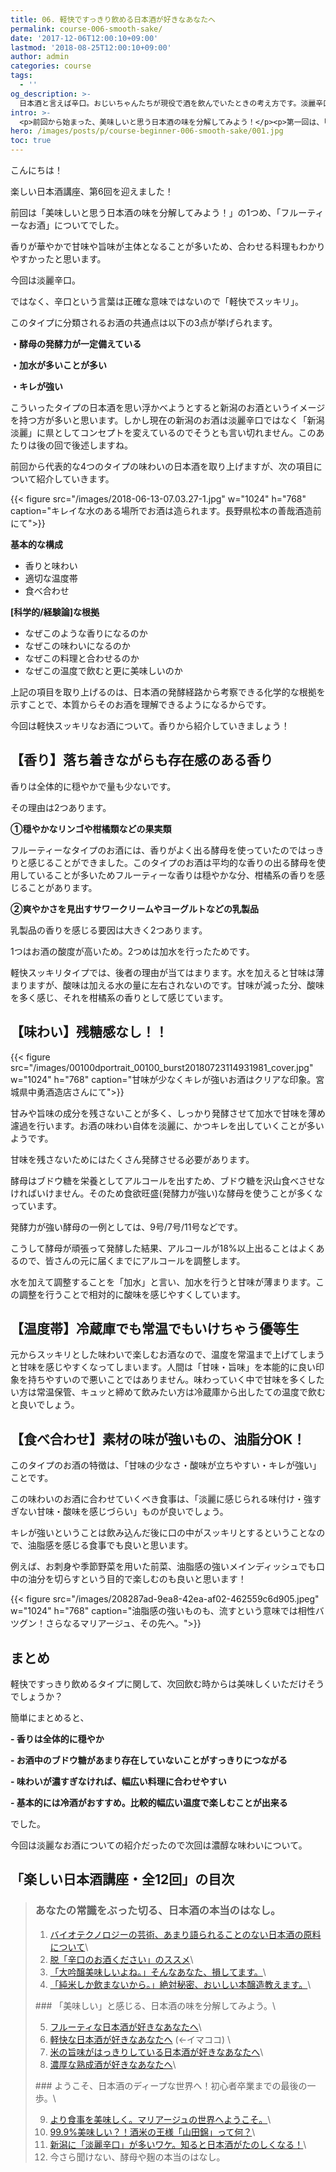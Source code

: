 ```yaml
---
title: 06. 軽快ですっきり飲める日本酒が好きなあなたへ
permalink: course-006-smooth-sake/
date: '2017-12-06T12:00:10+09:00'
lastmod: '2018-08-25T12:00:10+09:00'
author: admin
categories: course
tags:
  - ''
og_description: >-
  日本酒と言えば辛口。おじいちゃんたちが現役で酒を飲んでいたときの考え方です。淡麗辛口という考えは新潟から生まれましたが、現在は新潟淡麗というコンセプトに変化しています。淡麗なタイプのお酒の特徴は、酵母の発酵力が優れていること、水を加えていること、キレが強いことなど。柑橘系の香りや乳製品の香りを強く感じることも多くなっています。ペアリングなら油脂感の強いものを合わせていくことで料理で流すことが成立します。料理や温度帯など、全体的に気にすることなく飲めてしまうのが軽快ですっきりタイプ。その全貌はいかに。
intro: >-
  <p>前回から始まった、美味しいと思う日本酒の味を分解してみよう！</p><p>第一回は、「フルーティー」なお酒についてでした。</p><p>今回は「軽快スッキリタイプ」の日本酒に迫ってみましょう！</p>
hero: /images/posts/p/course-beginner-006-smooth-sake/001.jpg
toc: true
---
```

こんにちは！

楽しい日本酒講座、第6回を迎えました！

前回は「美味しいと思う日本酒の味を分解してみよう！」の1つめ、「フルーティーなお酒」についてでした。

香りが華やかで甘味や旨味が主体となることが多いため、合わせる料理もわかりやすかったと思います。

今回は淡麗辛口。

ではなく、辛口という言葉は正確な意味ではないので「軽快でスッキリ」。

このタイプに分類されるお酒の共通点は以下の3点が挙げられます。

**・酵母の発酵力が一定備えている**

**・加水が多いことが多い**

**・キレが強い**

こういったタイプの日本酒を思い浮かべようとすると新潟のお酒というイメージを持つ方が多いと思います。しかし現在の新潟のお酒は淡麗辛口ではなく「新潟淡麗」に県としてコンセプトを変えているのでそうとも言い切れません。このあたりは後の回で後述しますね。

前回から代表的な4つのタイプの味わいの日本酒を取り上げますが、次の項目について紹介していきます。

{{< figure src="/images/2018-06-13-07.03.27-1.jpg" w="1024" h="768" caption="キレイな水のある場所でお酒は造られます。長野県松本の善哉酒造前にて">}}

**基本的な構成**

* 香りと味わい
* 適切な温度帯
* 食べ合わせ

**\[科学的/経験論]な根拠**

* なぜこのような香りになるのか
* なぜこの味わいになるのか
* なぜこの料理と合わせるのか
* なぜこの温度で飲むと更に美味しいのか

上記の項目を取り上げるのは、日本酒の発酵経路から考察できる化学的な根拠を示すことで、本質からそのお酒を理解できるようになるからです。

今回は軽快スッキリなお酒について。香りから紹介していきましょう！

## 【香り】落ち着きながらも存在感のある香り

香りは全体的に穏やかで量も少ないです。

その理由は2つあります。

**①穏やかなリンゴや柑橘類などの果実類**

フルーティーなタイプのお酒には、香りがよく出る酵母を使っていたのではっきりと感じることができました。このタイプのお酒は平均的な香りの出る酵母を使用していることが多いためフルーティーな香りは穏やかな分、柑橘系の香りを感じることがあります。

**②爽やかさを見出すサワークリームやヨーグルトなどの乳製品**

乳製品の香りを感じる要因は大きく2つあります。

1つはお酒の酸度が高いため。2つめは加水を行ったためです。

軽快スッキリタイプでは、後者の理由が当てはまります。水を加えると甘味は薄まりますが、酸味は加える水の量に左右されないのです。甘味が減った分、酸味を多く感じ、それを柑橘系の香りとして感じています。

## 【味わい】残糖感なし！！

{{< figure src="/images/00100dportrait_00100_burst20180723114931981_cover.jpg" w="1024" h="768" caption="甘味が少なくキレが強いお酒はクリアな印象。宮城県中勇酒造店さんにて">}}

甘みや旨味の成分を残さないことが多く、しっかり発酵させて加水で甘味を薄め濾過を行います。お酒の味わい自体を淡麗に、かつキレを出していくことが多いようです。

甘味を残さないためにはたくさん発酵させる必要があります。

酵母はブドウ糖を栄養としてアルコールを出すため、ブドウ糖を沢山食べさせなければいけません。そのため食欲旺盛(発酵力が強い)な酵母を使うことが多くなっています。

発酵力が強い酵母の一例としては、9号/7号/11号などです。

こうして酵母が頑張って発酵した結果、アルコールが18%以上出ることはよくあるので、皆さんの元に届くまでにアルコールを調整します。

水を加えて調整することを「加水」と言い、加水を行うと甘味が薄まります。この調整を行うことで相対的に酸味を感じやすくしています。

## 【温度帯】冷蔵庫でも常温でもいけちゃう優等生

元からスッキリとした味わいで楽しむお酒なので、温度を常温まで上げてしまうと甘味を感じやすくなってしまいます。人間は「甘味・旨味」を本能的に良い印象を持ちやすいので悪いことではありません。味わっていく中で甘味を多くしたい方は常温保管、キュッと締めて飲みたい方は冷蔵庫から出したての温度で飲むと良いでしょう。

## 【食べ合わせ】素材の味が強いもの、油脂分OK！

このタイプのお酒の特徴は、「甘味の少なさ・酸味が立ちやすい・キレが強い」ことです。

この味わいのお酒に合わせていくべき食事は、「淡麗に感じられる味付け・強すぎない甘味・酸味を感じづらい」ものが良いでしょう。

キレが強いということは飲み込んだ後に口の中がスッキリとするということなので、油脂感を感じる食事でも良いと思います。

例えば、お刺身や季節野菜を用いた前菜、油脂感の強いメインディッシュでも口中の油分を切らすという目的で楽しむのも良いと思います！

{{< figure src="/images/208287ad-9ea8-42ea-af02-462559c6d905.jpeg" w="1024" h="768" caption="油脂感の強いものも、流すという意味では相性バツグン！さらなるマリアージュ、その先へ。">}}

## まとめ

軽快ですっきり飲めるタイプに関して、次回飲む時からは美味しくいただけそうでしょうか？

簡単にまとめると、

**\- 香りは全体的に穏やか**

**\- お酒中のブドウ糖があまり存在していないことがすっきりにつながる**

**\- 味わいが濃すぎなければ、幅広い料理に合わせやすい**

**\- 基本的には冷酒がおすすめ。比較的幅広い温度で楽しむことが出来る**

でした。

今回は淡麗なお酒についての紹介だったので次回は濃醇な味わいについて。

## 「楽しい日本酒講座・全12回」の目次
> ### あなたの常識をぶった切る、日本酒の本当のはなし。
>
> 1. [バイオテクノロジーの芸術、あまり語られることのない日本酒の原料について](/p/course-beginner-001-do-you-know-what-its-made-of)\
> 2. [脱「辛口のお酒ください」のススメ](/p/course-beginner-002-stop-asking-dry-type-of-sake)\
> 3. [「大吟醸美味しいよね。」そんなあなた、損してます。](/p/course-003-the-myth-of-the-highest-grade-sake)\
> 4. [「純米しか飲まないから。」絶対秘密、おいしい本醸造教えます。](/p/course-004-a-letter-for-junmai-lovers/)\
><p><p/>
> ### 「美味しい」と感じる、日本酒の味を分解してみよう。\
>
> 5. [フルーティな日本酒が好きなあなたへ](/p/course-005-fruity-sake/)\
> 6. [軽快な日本酒が好きなあなたへ](/p/course-006-smooth-sake/)  (←イマココ) \
> 7. [米の旨味がはっきりしている日本酒が好きなあなたへ](/p/course-007-umami-sake/)\
> 8. [濃厚な熟成酒が好きなあなたへ](/p/course-008-aged-sake/)\
><p><p/>
> ### ようこそ、日本酒のディープな世界へ！初心者卒業までの最後の一歩。\
>
> 9. [より食事を美味しく。マリアージュの世界へようこそ。](/p/course-009-sake-marriage/)\
> 10. [99.9%美味しい？！酒米の王様「山田錦」って何？](/p/course-010-yamadanishiki/)\
> 11. [新潟に「淡麗辛口」が多いワケ。知ると日本酒がたのしくなる！](/p/course-011-nigata-dry-sake/)\
> 12. 今さら聞けない、酵母や麹の本当のはなし。

